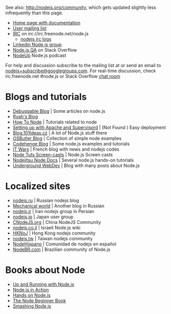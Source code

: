 See also: <http://nodejs.org/community>, which gets updated slightly less infrequently than this page.

* [Home page with documentation](http://nodejs.org/)
* [User mailing list](http://groups.google.com/group/nodejs)
* [IRC](http://webchat.freenode.net/?channels=node.js) on irc://irc.freenode.net/node.js
   * [nodejs irc logs](http://logs.nodejs.org/channels)
* [Linkedin Node.js group](http://www.linkedin.com/groups?home=&gid=2906459&trk=anet_ug_hm)
* [Node.js QA](http://stackoverflow.com/questions/tagged/node.js) on Stack Overflow
* [NodeUp](http://nodeup.com) Node.js podcast

For help and discussion subscribe to the mailing list at or send an email to nodejs+subscribe@googlegroups.com. 
For real-time discussion, check irc.freenode.net #node.js or Stack Overflow [chat room](http://chat.stackoverflow.com/rooms/642/node-js.)

# Blogs and tutorials

* [Debuggable Blog](http://debuggable.com/blog) | Some articles on node.js
* [Ryah's Blog](http://four.livejournal.com/)
* [How To Node](http://howtonode.org/) | Tutorials related to node
* [Setting up with Apache and Supervisord](http://bigbangtechnology.com/preview/installation_configuration_deployment_node.js_applications_on_media_temple)          |  (Not Found )  Easy deployment  
* [Blog.101Ideas.cz](http://blog.101ideas.cz/) | A lot of Node.js stuff there
* [OSButler Blog](http://blog.osbutler.com/categories/node-by-example/) | Collection of simple node examples
* [Codehenge Blog](http://codehenge.net/blog/tag/node-js/) | Some node.js examples and tutorials
* [IT Wars](http://www.it-wars.com/categorie8/dev) | French blog with news and nodejs codes
* [Node Tuts Screen-casts](http://nodetuts.com) | Node.js Screen casts
* [Nodejitsu Node Docs](http://docs.nodejitsu.com) | Several node.js hands-on tutorials
* [Underground WebDev](http://www.udgwebdev.com) | Blog with many posts about Node.js

# Localized sites

* [nodejs.ru](http://nodejs.ru/) | Russian nodejs blog
* [Mechanical world](http://kuroikaze85.wordpress.com/all-node-js-entries/) | Another blog in Russian
* [nodejs.ir](http://nodejs.ir) | Iran nodejs group in Persian
* [nodejs.jp](http://nodejs.jp/) | Japan user group
* [CNodeJS.org](http://cnodejs.org) | China NodeJS Community
* [nodejs.co.il](http://nodejs.co.il) | Israeli Node.js wiki
* [HKNoJ](http://nodejs.hk) | Hong Kong nodejs community
* [nodejs.tw](http://nodejs.tw) | Taiwan nodejs community
* [NodeHispano](http://nodehispano.com) | Comunidad de nodejs en español
* [NodeBR.com](http://nodebr.com) | Brazilian community of Node.js

# Books about Node

* [Up and Running with Node.js](http://ofps.oreilly.com/titles/9781449398583)
* [Node.js in Action](http://www.manning.com/cantelon)
* [Hands on Node.js](http://nodetuts.com/handson-nodejs-book.html)
* [The Node Beginner Book](http://www.nodebeginner.org/)
* [Smashing Node.js](http://smashingnode.com/)
